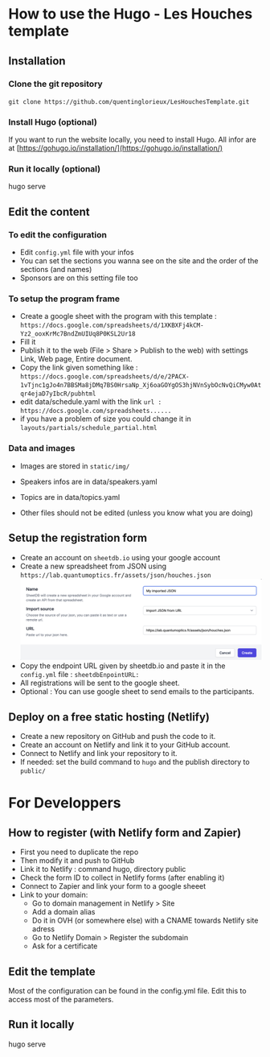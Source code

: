 # How to use the Hugo - Les Houches template

## Installation

### Clone the git repository

`git clone https://github.com/quentinglorieux/LesHouchesTemplate.git`

### Install Hugo (optional)

If you want to run the website locally, you need to install Hugo.
All infor are at [https://gohugo.io/installation/](https://gohugo.io/installation/)

### Run it locally (optional)

hugo serve

## Edit the content

### To edit the configuration

- Edit `config.yml` file with your infos
- You can set the sections you wanna see on the site and the order of the sections (and names)
- Sponsors are on this setting file too

### To setup the program frame

- Create a google sheet with the program with this template : `https://docs.google.com/spreadsheets/d/1XKBXFj4kCM-Yz2_ooxKrMc7BndZmUIUq8P0KSL2Ur18`
- Fill it
- Publish it to the web (File > Share > Publish to the web) with settings Link, Web page, Entire document.
- Copy the link given something like : `https://docs.google.com/spreadsheets/d/e/2PACX-1vTjnc1gJo4n7BBSMa8jDMq7BS0HrsaNp_Xj6oaGOYgOS3hjNVnSybOcNvQiCMyw0Atqr4ejaD7yIbcR/pubhtml`
- edit data/schedule.yaml with the link
  `url : https://docs.google.com/spreadsheets......`
- if you have a problem of size you could change it in `layouts/partials/schedule_partial.html`



### Data and images

- Images are stored in `static/img/`

- Speakers infos are in data/speakers.yaml
- Topics are in data/topics.yaml

- Other files should not be edited (unless you know what you are doing)

## Setup the registration form

- Create an account on `sheetdb.io` using your google account
- Create a new spreadsheet from JSON using `https://lab.quantumoptics.fr/assets/json/houches.json` ![image](/themes/hugo-conference/assets/json.png)
- Copy the endpoint URL given by sheetdb.io and paste it in the `config.yml` file : `sheetdbEnpointURL:`
- All registrations will be sent to the google sheet.
- Optional : You can use google sheet to send emails to the participants.

## Deploy on a free static hosting (Netlify)

- Create a new repository on GitHub and push the code to it.
- Create an account on Netlify and link it to your GitHub account.
- Connect to Netlify and link your repository to it.
- If needed: set the build command to `hugo` and the publish directory to `public/`



# For Developpers

## How to register  (with Netlify form and Zapier)

- First you need to duplicate the repo
- Then modify it and push to GitHub
- Link it to Netlify : command hugo, directory public
- Check the form ID to collect in Netlify forms (after enabling it)
- Connect to Zapier and link your form to a google sheeet
- Link to your domain:
    - Go to domain management in  Netlify > Site
    - Add a domain alias
    - Do it in OVH (or somewhere else) with a CNAME towards Netlify site adress
    - Go to Netlify Domain > Register the subdomain
    - Ask for a certificate 


## Edit the template

Most of the configuration can be found in the config.yml file.
Edit this to access most of the parameters.



## Run it locally
hugo serve

